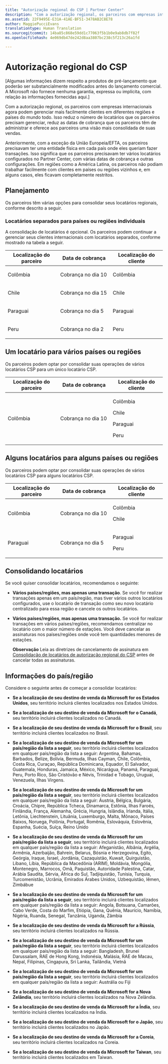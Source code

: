 ```yaml
---
title: "Autorização regional do CSP | Partner Center"
description: "Com a autorização regional, os parceiros com empresas internacionais agora podem gerenciar mais facilmente clientes em diferentes regiões e países do mundo todo."
ms.assetid: 22F9495E-E31A-41AE-BF51-3478AB2C8E78
author: MaggiePucciEvans
translationtype: Human Translation
ms.sourcegitcommit: 14ba85c868e59dd1c77063f5b1b0e9ab8db7f82f
ms.openlocfilehash: 4e069db47de242d8aa3807bc238c5f213c26a1fd

---
```


# Autorização regional do CSP


\[Algumas informações dizem respeito a produtos de pré-lançamento que poderão ser substancialmente modificados antes do lançamento comercial. A Microsoft não fornece nenhuma garantia, expressa ou implícita, com relação às informações fornecidas aqui.\]

Com a autorização regional, os parceiros com empresas internacionais agora podem gerenciar mais facilmente clientes em diferentes regiões e países do mundo todo. Isso reduz o número de locatários que os parceiros precisam gerenciar, reduz as datas de cobrança que os parceiros têm de administrar e oferece aos parceiros uma visão mais consolidada de suas vendas.

Anteriormente, com a exceção da União Europeia/EFTA, os parceiros precisavam ter uma entidade física em cada país onde eles queriam fazer transações. Isso significa que os parceiros precisavam ter vários locatários configurados no Partner Center, com várias datas de cobrança e outras configurações. Em regiões como a América Latina, os parceiros não podiam trabalhar facilmente com clientes em países ou regiões vizinhos e, em alguns casos, eles ficavam completamente restritos.

## Planejamento


Os parceiros têm várias opções para consolidar seus locatários regionais, conforme descrito a seguir.

### Locatários separados para países ou regiões individuais

A consolidação de locatários é opcional. Os parceiros podem continuar a gerenciar seus clientes internacionais com locatários separados, conforme mostrado na tabela a seguir.

<table>
<colgroup>
<col width="33%" />
<col width="33%" />
<col width="33%" />
</colgroup>
<thead>
<tr class="header">
<th>Localização do parceiro</th>
<th>Data de cobrança</th>
<th>Localização do cliente</th>
</tr>
</thead>
<tbody>
<tr class="odd">
<td><p>Colômbia</p></td>
<td><p>Cobrança no dia 10</p></td>
<td><p>Colômbia</p></td>
</tr>
<tr class="even">
<td><p>Chile</p></td>
<td><p>Cobrança no dia 15</p></td>
<td><p>Chile</p></td>
</tr>
<tr class="odd">
<td><p>Paraguai</p></td>
<td><p>Cobrança no dia 5</p></td>
<td><p>Paraguai</p></td>
</tr>
<tr class="even">
<td><p>Peru</p></td>
<td><p>Cobrança no dia 2</p></td>
<td><p>Peru</p></td>
</tr>
</tbody>
</table>

 

## Um locatário para vários países ou regiões


Os parceiros podem optar por consolidar suas operações de vários locatários CSP para um único locatário CSP.

<table>
<colgroup>
<col width="33%" />
<col width="33%" />
<col width="33%" />
</colgroup>
<thead>
<tr class="header">
<th>Localização do parceiro</th>
<th>Data de cobrança</th>
<th>Localização do cliente</th>
</tr>
</thead>
<tbody>
<tr class="odd">
<td><p>Colômbia</p></td>
<td><p>Cobrança no dia 10</p></td>
<td><p>Colômbia</p>
<p>Chile</p>
<p>Paraguai</p>
<p>Peru</p></td>
</tr>
</tbody>
</table>

 

## Alguns locatários para alguns países ou regiões


Os parceiros podem optar por consolidar suas operações de vários locatários CSP para alguns locatários CSP.

<table>
<colgroup>
<col width="33%" />
<col width="33%" />
<col width="33%" />
</colgroup>
<thead>
<tr class="header">
<th>Localização do parceiro</th>
<th>Data de cobrança</th>
<th>Localização do cliente</th>
</tr>
</thead>
<tbody>
<tr class="odd">
<td><p>Colômbia</p></td>
<td><p>Cobrança no dia 10</p></td>
<td><p>Colômbia</p>
<p>Chile</p></td>
</tr>
<tr class="even">
<td><p>Paraguai</p></td>
<td><p>Cobrança no dia 5</p></td>
<td><p>Paraguai</p>
<p>Peru</p></td>
</tr>
</tbody>
</table>

 

## Consolidando locatários


Se você quiser consolidar locatários, recomendamos o seguinte:

-   **Vários países/regiões, mas apenas uma transação**. Se você for realizar transações apenas em um país/região, mas tiver vários outros locatários configurados, use o locatário de transação como seu novo locatário centralizado para essa região e cancele os outros locatários.

-   **Vários países/regiões, mas apenas uma transação.** Se você for realizar transações em vários países/regiões, recomendamos centralizar no locatário com o maior número de estações. Você deve cancelar as assinaturas nos países/regiões onde você tem quantidades menores de estações.

    **Observação**  Leia as diretrizes de cancelamento de assinatura em [Consolidação de locatários de autorização regional do CSP](csp-regional-authorization-tenant-consolidation.md) antes de cancelar todas as assinaturas.

     

## Informações do país/região


Considere o seguinte antes de começar a consolidar locatários:

-   **Se a localização de seu destino de venda da Microsoft for os Estados Unidos**, seu território incluirá clientes localizados nos Estados Unidos.

-   **Se a localização de seu destino de venda da Microsoft for o Canadá**, seu território incluirá clientes localizados no Canadá.

-   **Se a localização de seu destino de venda da Microsoft for o Brasil**, seu território incluirá clientes localizados no Brasil.

-   **Se a localização de seu destino de venda da Microsoft for um país/região da lista a seguir**, seu território incluirá clientes localizados em qualquer país/região da lista a seguir: Argentina, Bahamas, Barbados, Belize, Bolívia, Bermuda, Ilhas Cayman, Chile, Colômbia, Costa Rica, Curaçao, República Dominicana, Equador, El Salvador, Guatemala, Honduras, Jamaica, México, Nicarágua, Panamá, Paraguai, Peru, Porto Rico, São Cristóvão e Névis, Trinidad e Tobago, Uruguai, Venezuela, Ilhas Virgens.

-   **Se a localização de seu destino de venda da Microsoft for um país/região da lista a seguir**, seu território incluirá clientes localizados em qualquer país/região da lista a seguir: Áustria, Bélgica, Bulgária, Croácia, Chipre, República Tcheca, Dinamarca, Estônia, Ilhas Faroés, Finlândia, França, Alemanha, Grécia, Hungria, Islândia, Irlanda, Itália, Letônia, Liechtenstein, Lituânia, Luxemburgo, Malta, Mônaco, Países Baixos, Noruega, Polônia, Portugal, Romênia, Eslováquia, Eslovênia, Espanha, Suécia, Suíça, Reino Unido

-   **Se a localização de seu destino de venda da Microsoft for um país/região da lista a seguir**, seu território incluirá clientes localizados em qualquer país/região da lista a seguir: Afeganistão, Albânia, Argélia, Armênia, Azerbaijão, Bahrein, Belarus, Bósnia e Herzegovina, Egito, Geórgia, Iraque, Israel, Jordânia, Cazaquistão, Kuwait, Quirguistão, Líbano, Líbia, República da Macedônia (ARIM), Moldávia, Mongólia, Montenegro, Marrocos, Omã, Paquistão, Autoridade Palestina, Catar, Arábia Saudita, Sérvia, África do Sul, Tadjiquistão, Tunísia, Turquia, Turcomenistão, Ucrânia, Emirados Árabes Unidos, Uzbequistão, Iêmen, Zimbábue

-   **Se a localização de seu destino de venda da Microsoft for um país/região da lista a seguir**, seu território incluirá clientes localizados em qualquer país/região da lista a seguir: Angola, Botsuana, Camarões, Cabo Verde, Costa do Marfim, Etiópia, Gana, Quênia, Maurício, Namíbia, Nigéria, Ruanda, Senegal, Tanzânia, Uganda, Zâmbia

-   **Se a localização de seu destino de venda da Microsoft for a Rússia**, seu território incluirá clientes localizados na Rússia.

-   **Se a localização de seu destino de venda da Microsoft for um país/região da lista a seguir**, seu território incluirá clientes localizados em qualquer país/região da lista a seguir: Bangladesh, Brunei Darussalam, RAE de Hong Kong, Indonésia, Malásia, RAE de Macau, Nepal, Filipinas, Cingapura, Sri Lanka, Tailândia, Vietnã

-   **Se a localização de seu destino de venda da Microsoft for um país/região da lista a seguir**, seu território incluirá clientes localizados em qualquer país/região da lista a seguir: Austrália ou Fiji

-   **Se a localização de seu destino de venda da Microsoft for a Nova Zelândia**, seu território incluirá clientes localizados na Nova Zelândia.

-   **Se a localização de seu destino de venda da Microsoft for a Índia**, seu território incluirá clientes localizados na Índia.

-   **Se a localização de seu destino de venda da Microsoft for o Japão**, seu território incluirá clientes localizados no Japão.

-   **Se a localização de seu destino de venda da Microsoft for a Coreia**, seu território incluirá clientes localizados na Coreia.

-   **Se a localização de seu destino de venda da Microsoft for Taiwan**, seu território incluirá clientes localizados em Taiwan.

 

 






<!--HONumber=Nov16_HO4-->


